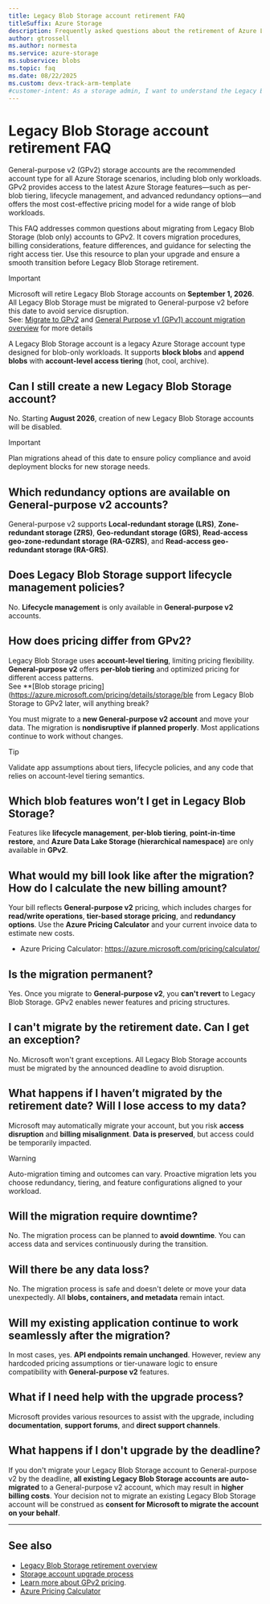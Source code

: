 ```yaml
---
title: Legacy Blob Storage account retirement FAQ
titleSuffix: Azure Storage
description: Frequently asked questions about the retirement of Azure Legacy Blob Storage (blob-only) accounts and migrating to General-purpose v2 (GPv2).
author: gtrossell
ms.author: normesta
ms.service: azure-storage
ms.subservice: blobs
ms.topic: faq
ms.date: 08/22/2025
ms.custom: devx-track-arm-template
#customer-intent: As a storage admin, I want to understand the Legacy Blob Storage retirement so that I can prepare for a smooth migration to GPv2.
---
```


# Legacy Blob Storage account retirement FAQ

General-purpose v2 (GPv2) storage accounts are the recommended account type for all Azure Storage scenarios, including blob only workloads. GPv2 provides access to the latest Azure Storage features—such as per-blob tiering, lifecycle management, and advanced redundancy options—and offers the most cost-effective pricing model for a wide range of blob workloads.

This FAQ addresses common questions about migrating from Legacy Blob Storage (blob only) accounts to GPv2. It covers migration procedures, billing considerations, feature differences, and guidance for selecting the right access tier. Use this resource to plan your upgrade and ensure a smooth transition before Legacy Blob Storage retirement.

> [!IMPORTANT]
> Microsoft will retire Legacy Blob Storage accounts on **September 1, 2026**. All Legacy Blob Storage must be migrated to General-purpose v2 before this date to avoid service disruption.  
> See: [Migrate to GPv2](storage-account-upgrade.md) and [General Purpose v1 (GPv1) account migration overview](general-purpose-version-1-account-migration-overview.md) for more details


A Legacy Blob Storage account is a legacy Azure Storage account type designed for blob-only workloads. It supports **block blobs** and **append blobs** with **account-level access tiering** (hot, cool, archive).

## Can I still create a new Legacy Blob Storage account?

No. Starting **August 2026**, creation of new Legacy Blob Storage accounts will be disabled.

> [!IMPORTANT]
> Plan migrations ahead of this date to ensure policy compliance and avoid deployment blocks for new storage needs.

## Which redundancy options are available on General-purpose v2 accounts?

General-purpose v2 supports **Local-redundant storage (LRS)**, **Zone-redundant storage (ZRS)**, **Geo-redundant storage (GRS)**, **Read-access geo-zone-redundant storage (RA-GZRS)**, and **Read-access geo-redundant storage (RA-GRS)**.

## Does Legacy Blob Storage support lifecycle management policies?

No. **Lifecycle management** is only available in **General-purpose v2** accounts.

## How does pricing differ from GPv2?

Legacy Blob Storage uses **account-level tiering**, limiting pricing flexibility. **General-purpose v2** offers **per-blob tiering** and optimized pricing for different access patterns.  
See **[Blob storage pricing](https://azure.microsoft.com/pricing/details/storage/ble from Legacy Blob Storage to GPv2 later, will anything break?

You must migrate to a **new General-purpose v2 account** and move your data. The migration is **nondisruptive if planned properly**. Most applications continue to work without changes.

> [!TIP]
> Validate app assumptions about tiers, lifecycle policies, and any code that relies on account-level tiering semantics.

## Which blob features won’t I get in Legacy Blob Storage?

Features like **lifecycle management**, **per-blob tiering**, **point-in-time restore**, and **Azure Data Lake Storage (hierarchical namespace)** are only available in **GPv2**.

## What would my bill look like after the migration? How do I calculate the new billing amount?

Your bill reflects **General-purpose v2** pricing, which includes charges for **read/write operations**, **tier-based storage pricing**, and **redundancy options**. Use the **Azure Pricing Calculator** and your current invoice data to estimate new costs.

- Azure Pricing Calculator: https://azure.microsoft.com/pricing/calculator/

## Is the migration permanent?

Yes. Once you migrate to **General-purpose v2**, you **can't revert** to Legacy Blob Storage. GPv2 enables newer features and pricing structures.

## I can't migrate by the retirement date. Can I get an exception?

No. Microsoft won't grant exceptions. All Legacy Blob Storage accounts must be migrated by the announced deadline to avoid disruption.

## What happens if I haven’t migrated by the retirement date? Will I lose access to my data?

Microsoft may automatically migrate your account, but you risk **access disruption** and **billing misalignment**. **Data is preserved**, but access could be temporarily impacted.

> [!WARNING]
> Auto-migration timing and outcomes can vary. Proactive migration lets you choose redundancy, tiering, and feature configurations aligned to your workload.

## Will the migration require downtime?

No. The migration process can be planned to **avoid downtime**. You can access data and services continuously during the transition.

## Will there be any data loss?

No. The migration process is safe and doesn't delete or move your data unexpectedly. All **blobs, containers, and metadata** remain intact.

## Will my existing application continue to work seamlessly after the migration?

In most cases, yes. **API endpoints remain unchanged**. However, review any hardcoded pricing assumptions or tier-unaware logic to ensure compatibility with **General-purpose v2** features.

## What if I need help with the upgrade process?

Microsoft provides various resources to assist with the upgrade, including **documentation**, **support forums**, and **direct support channels**.

## What happens if I don't upgrade by the deadline?

If you don't migrate your Legacy Blob Storage account to General-purpose v2 by the deadline, **all existing Legacy Blob Storage accounts are auto-migrated** to a General-purpose v2 account, which may result in **higher billing costs**. Your decision not to migrate an existing Legacy Blob Storage account will be construed as **consent for Microsoft to migrate the account on your behalf**.

---

## See also

- [Legacy Blob Storage retirement overview](legacy-blob-storage-retirement-overview.md)  
- [Storage account upgrade process](storage-account-upgrade.md)  
- [Learn more about GPv2 pricing](https://azure.microsoft.com/pricing/details/storage/blobs/).
- [Azure Pricing Calculator](https://azure.microsoft.com/pricing/calculator/)
